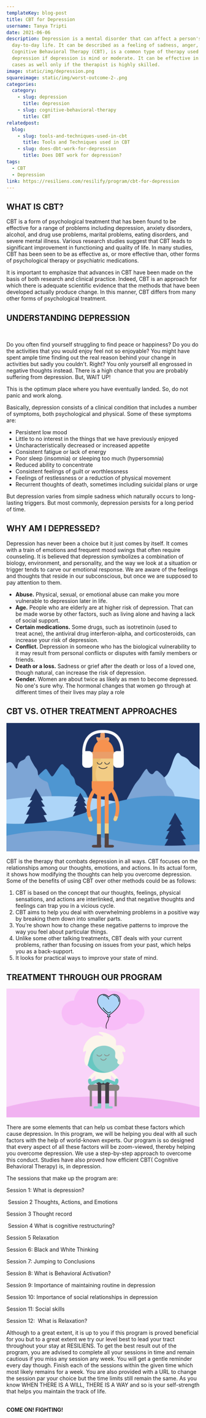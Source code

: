```yaml
---
templateKey: blog-post
title: CBT for Depression
username: Tanya Tripti
date: 2021-06-06
description: Depression is a mental disorder that can affect a person's
  day-to-day life. It can be described as a feeling of sadness, anger, or loss.
  Cognitive Behavioral Therapy (CBT), is a common type of therapy used to treat
  depression if depression is mind or moderate. It can be effective in severe
  cases as well only if the therapist is highly skilled.
image: static/img/depression.png
squareimage: static/img/worst-outcome-2-.png
categories:
  category:
    - slug: depression
      title: depression
    - slug: cognitive-behavioral-therapy
      title: CBT
relatedpost:
  blog:
    - slug: tools-and-techniques-used-in-cbt
      title: Tools and Techniques used in CBT
    - slug: does-dbt-work-for-depression
      title: Does DBT work for depression?
tags:
  - CBT
  - Depression
link: https://resiliens.com/resilify/program/cbt-for-depression
---
```

<!--StartFragment-->

## **WHAT IS CBT?**

CBT is a form of psychological treatment that has been found to be effective for a range of problems including depression, anxiety disorders, alcohol, and drug use problems, marital problems, eating disorders, and severe mental illness. Various research studies suggest that CBT leads to significant improvement in functioning and quality of life. In many studies, CBT has been seen to be as effective as, or more effective than, other forms of psychological therapy or psychiatric medications.

It is important to emphasize that advances in CBT have been made on the basis of both research and clinical practice. Indeed, CBT is an approach for which there is adequate scientific evidence that the methods that have been developed actually produce change. In this manner, CBT differs from many other forms of psychological treatment.

## **UNDERSTANDING DEPRESSION**

![]()

Do you often find yourself struggling to find peace or happiness? Do you do the activities that you would enjoy feel not so enjoyable? You might have spent ample time finding out the real reason behind your change in activities but sadly you couldn't. Right? You only yourself all engrossed in negative thoughts instead. There is a high chance that you are probably suffering from depression. But, WAIT UP!

This is the optimum place where you have eventually landed. So, do not panic and work along.

Basically, depression consists of a clinical condition that includes a number of symptoms, both psychological and physical. Some of these symptoms are:

* Persistent low mood
* Little to no interest in the things that we have previously enjoyed
* Uncharacteristically decreased or increased appetite
* Consistent fatigue or lack of energy
* Poor sleep (insomnia) or sleeping too much (hypersomnia)
* Reduced ability to concentrate
* Consistent feelings of guilt or worthlessness
* Feelings of restlessness or a reduction of physical movement
* Recurrent thoughts of death, sometimes including suicidal plans or urge

But depression varies from simple sadness which naturally occurs to long-lasting triggers. But most commonly, depression persists for a long period of time.

## **WHY AM I DEPRESSED?**

Depression has never been a choice but it just comes by itself. It comes with a train of emotions and frequent mood swings that often require counseling. It is believed that depression symbolizes a combination of biology, environment, and personality, and the way we look at a situation or trigger tends to carve our emotional response. We are aware of the feelings and thoughts that reside in our subconscious, but once we are supposed to pay attention to them.

* **Abuse.** Physical, sexual, or emotional abuse can make you more vulnerable to depression later in life.
* **Age.** People who are elderly are at higher risk of depression. That can be made worse by other factors, such as living alone and having a lack of social support.
* **Certain medications.** Some drugs, such as isotretinoin (used to treat acne), the antiviral drug interferon-alpha, and corticosteroids, can increase your risk of depression.
* **Conflict.** Depression in someone who has the biological vulnerability to it may result from personal conflicts or disputes with family members or friends.
* **Death or a loss.** Sadness or grief after the death or loss of a loved one, though natural, can increase the risk of depression.
* **Gender.** Women are about twice as likely as men to become depressed. No one's sure why. The hormonal changes that women go through at different times of their lives may play a role

## **CBT VS. OTHER TREATMENT APPROACHES**

![](static/img/relaxation-depression.png)

CBT is the therapy that combats depression in all ways. CBT focuses on the relationships among our thoughts, emotions, and actions. In its actual form, it shows how modifying the thoughts can help you overcome depression. Some of the benefits of using CBT over other methods could be as follows:

1. CBT is based on the concept that our thoughts, feelings, physical sensations, and actions are interlinked, and that negative thoughts and feelings can trap you in a vicious cycle.
2. CBT aims to help you deal with overwhelming problems in a positive way by breaking them down into smaller parts.
3. You're shown how to change these negative patterns to improve the way you feel about particular things.
4. Unlike some other talking treatments, CBT deals with your current problems, rather than focusing on issues from your past, which helps you as a back-support.
5. It looks for practical ways to improve your state of mind.

## **TREATMENT THROUGH OUR PROGRAM**

![](static/img/how-to-practice-mindfulness-pp.png)

There are some elements that can help us combat these factors which cause depression. In this program, we will be helping you deal with all such factors with the help of world-known experts. Our program is so designed that every aspect of all these factors will be zoom-viewed, thereby helping you overcome depression. We use a step-by-step approach to overcome this conduct. Studies have also proved how efficient CBT( Cognitive Behavioral Therapy) is, in depression. 

The sessions that make up the program are: 

Session 1: What is depression?

 Session 2 Thoughts, Actions, and Emotions

Session 3 Thought record

 Session 4 What is cognitive restructuring?

Session 5 Relaxation

Session 6: Black and White Thinking 

Session 7: Jumping to Conclusions 

Session 8: What is Behavioral Activation? 

Session 9: Importance of maintaining routine in depression

Session 10: Importance of social relationships in depression

Session 11: Social skills

Session 12:  What is Relaxation? 

Although to a great extent, it is up to you if this program is proved beneficial for you but to a great extent we try our level best to lead your tract throughout your stay at RESILIENS. To get the best result out of the program, you are advised to complete all your sessions in time and remain cautious if you miss any session any week. You will get a gentle reminder every day though. Finish each of the sessions within the given time which most likely remains for a week. You are also provided with a URL to change the session par your choice but the time limits still remain the same. As you know WHEN THERE IS A WILL, THERE IS A WAY and so is your self-strength that helps you maintain the track of life.

\
**COME ON! FIGHTING!**

<!--EndFragment-->